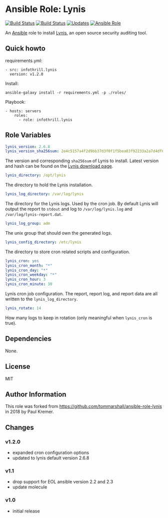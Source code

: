 # Ansible Role: Lynis

[![Build Status](https://img.shields.io/travis/infothrill/ansible-role-lynis/master.svg?label=travis_master)](https://travis-ci.org/infothrill/ansible-role-lynis)
[![Build Status](https://img.shields.io/travis/infothrill/ansible-role-lynis/develop.svg?label=travis_develop)](https://travis-ci.org/infothrill/ansible-role-lynis)
[![Updates](https://pyup.io/repos/github/infothrill/ansible-role-lynis/shield.svg)](https://pyup.io/repos/github/infothrill/ansible-role-lynis/)
[![Ansible Role](https://img.shields.io/ansible/role/25378.svg)](https://galaxy.ansible.com/infothrill/lynis/)


An [Ansible](http://www.ansible.com) role to install [Lynis](https://cisofy.com/lynis/),
an open source security auditing tool.

## Quick howto

requirements.yml:

    - src: infothrill.lynis
      version: v1.2.0

Install:

    ansible-galaxy install -r requirements.yml -p ./roles/

Playbook:

    - hosts: servers
        roles:
          - role: infothrill.lynis


## Role Variables

```yml
lynis_version: 2.6.8
lynis_version_sha256sum: 2e4c5157a4f2d9bb37d3f0f1f5bea03f92233a2a7d4df6eddf231a784087dfac
```
The version and corresponding `sha256sum` of Lynis to install. Latest version
and hash can be found on the [Lynis download page](https://cisofy.com/download/lynis/).

```yml
lynis_directory: /opt/lynis
```
The directory to hold the Lynis installation.

```yml
lynis_log_directory: /var/log/lynis
```
The directory for the Lynis logs. Used by the cron job. By default Lynis will
output the report to `stdout` and log to `/var/log/lynis.log` and
`/var/log/lynis-report.dat`.

```yml
lynis_log_group: adm
```
The unix group that should own the generated logs.

```yml
lynis_config_directory: /etc/lynis
```
The directory to store cron related scripts and configuration.

```yml
lynis_cron: yes
lynis_cron_month: "*"
lynis_cron_day: "*"
lynis_cron_weekday: "*"
lynis_cron_hour: 3
lynis_cron_minute: 30
```
Lynis cron job configuration. The report, report log, and report data are all written to the `lynis_log_directory`.

```yml
lynis_rotate: 14
```
How many logs to keep in rotation (only meaningful when `lynis_cron` is true).

## Dependencies

None.

## License

MIT

## Author Information

This role was forked from https://github.com/tommarshall/ansible-role-lynis
in 2018 by Paul Kremer.

## Changes

### v1.2.0

* expanded cron configuration options
* updated to lynis default version 2.6.8

### v1.1

* drop support for EOL ansible version 2.2 and 2.3
* update molecule

### v1.0

* initial release
